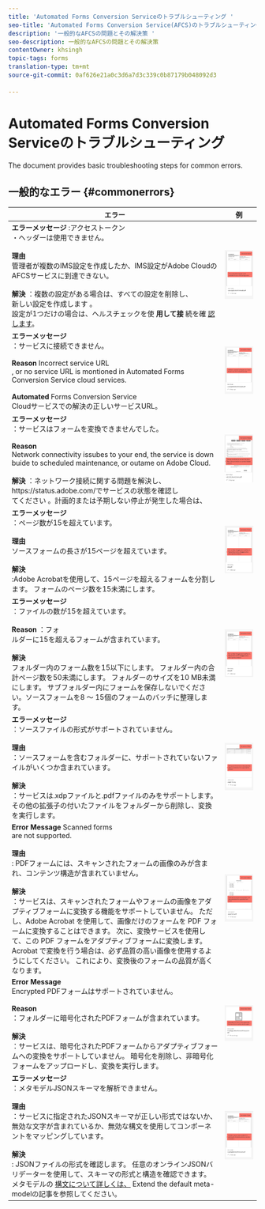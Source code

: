 ```yaml
---
title: 'Automated Forms Conversion Serviceのトラブルシューティング '
seo-title: 'Automated Forms Conversion Service(AFCS)のトラブルシューティング '
description: '一般的なAFCSの問題とその解決策 '
seo-description: 一般的なAFCSの問題とその解決策
contentOwner: khsingh
topic-tags: forms
translation-type: tm+mt
source-git-commit: 0af626e21a0c3d6a7d3c339c0b87179b048092d3

---
```



# Automated Forms Conversion Serviceのトラブルシューティング


<!--The article provides information on installation, configuration and administration issues that may arise in an Automated Forms Conversion Service production environment. --> The document  provides basic troubleshooting steps for common errors.

## 一般的なエラー {#commonerrors}

<table>
<thead>
<tr>
<th>エラー</th>
<th>例</th>
</tr>
</thead>
<tbody>
<tr>
<td><strong>エラーメッセージ</strong> :アクセストークン <br> ・ヘッダーは使用できません。 <br><br><strong>理由</strong><br> 管理者が複数のIMS設定を作成したか、IMS設定がAdobe CloudのAFCSサービスに到達できない。 <br><br><strong>解決</strong> ：複数の設定がある場合は、すべての設定を削除し、 <br> 新しい設定を作成します <a href="configure-service.md#obtainpubliccertificates"></a>。 <br> 設定が1つだけの場合は、ヘルスチェックを使 <strong> 用して接 </strong> 続を確 <a href="configure-service.md#createintegrationoption">認します</a>。</td>
<td><img alt="アクセストークンヘッダーが使用できません" src="assets/invalid-ims-configuration.png" /></td>
</tr>
<tr>
<td><strong>エラーメッセージ</strong><br> ：サービスに接続できません。  <br><br><strong>Reason</strong> Incorrect service URL <br> , or no service URL is montioned in Automated Forms Conversion Service cloud services. <br><br><strong>Automated</strong> Forms Conversion Service <br><a href="configure-service.md#configure-the-cloud-service"></a> Cloudサービスでの解決の正しいサービスURL。</td>
<td><img alt="サービスに接続できません。" src="assets/wrong-endpoint-configured.png" /></td>
</tr>
<tr>
<td><strong>エラーメッセージ</strong><br> ：サービスはフォームを変換できませんでした。  <br><br><strong>Reason</strong><br> Network connectivity issubes to your end, the service is down buide to scheduled maintenance, or outame on Adobe Cloud. <br><br><strong>解決</strong> ：ネットワーク接続に関する問題を解決し、https://status.adobe.com/でサービスの状態を確認し <br> てください <a href="https://status.adobe.com/"></a> 。計画的または予期しない停止が発生した場合は、</td>
<td><img alt="サービスはフォームを変換できませんでした。" src="assets/service-failure.png" /></td>
</tr>
<tr>
<td><strong>エラーメッセージ</strong><br> ：ページ数が15を超えています。  <br><br><strong>理由</strong><br> ソースフォームの長さが15ページを超えています。  <br><br><strong>解決</strong><br> :Adobe Acrobatを使用して、15ページを超えるフォームを分割します。 フォームのページ数を15未満にします。</td>
<td><img alt="ページ数が15を超えています。" src="assets/number-of-pages.png" /></td>
</tr>
<tr>
<td><strong>エラーメッセージ</strong><br> ：ファイルの数が15を超えています。  <br><br><strong>Reason</strong> ：フォ <br> ルダーに15を超えるフォームが含まれています。 <br><br><strong>解決</strong><br> フォルダー内のフォーム数を15以下にします。 フォルダー内の合計ページ数を50未満にします。 フォルダーのサイズを10 MB未満にします。 サブフォルダー内にフォームを保存しないでください。ソースフォームを8 ～ 15個のフォームのバッチに整理します。</td>
<td><img alt="ファイルの数が15を超えています。" src="assets/number-of-pages.png" /></td>
</tr>
<tr>
<td><strong>エラーメッセージ</strong><br> ：ソースファイルの形式がサポートされていません。  <br><br><strong>理由</strong><br> ：ソースフォームを含むフォルダーに、サポートされていないファイルがいくつか含まれています。 <br><br><strong>解決</strong><br> ：サービスは.xdpファイルと.pdfファイルのみをサポートします。 その他の拡張子の付いたファイルをフォルダーから削除し、変換を実行します。</td>
<td><img alt="ソースファイルの形式がサポートされていません。" src="assets/unsupported-file-formats.png" /></td>
</tr>
<tr>
<td><strong>Error Message</strong> Scanned forms <br> are not supported.  <br><br><strong>理由</strong><br> : PDFフォームには、スキャンされたフォームの画像のみが含まれ、コンテンツ構造が含まれていません。 <br><br><strong>解決</strong><br> ：サービスは、スキャンされたフォームやフォームの画像をアダプティブフォームに変換する機能をサポートしていません。 ただし、Adobe Acrobat を使用して、画像だけのフォームを PDF フォームに変換することはできます。 次に、変換サービスを使用して、この PDF フォームをアダプティブフォームに変換します。 Acrobat で変換を行う場合は、必ず品質の高い画像を使用するようにしてください。 これにより、変換後のフォームの品質が高くなります。</td>
<td><img alt="スキャンされたフォームはサポートされていません。" src="assets/scanned-forms-error.png" /></td>
</tr>
<tr>
<td><strong>Error Message</strong><br> Encrypted PDFフォームはサポートされていません。  <br><br><strong>Reason</strong><br> ：フォルダーに暗号化されたPDFフォームが含まれています。 <br><br><strong>解決</strong><br> ：サービスは、暗号化されたPDFフォームからアダプティブフォームへの変換をサポートしていません。 暗号化を削除し、非暗号化フォームをアップロードし、変換を実行します。</td>
<td><img alt="暗号化されたPDFフォームはサポートされていません。" src="assets/secured-pdf-form.png" /></td>
</tr>
<tr>
<td><strong>エラーメッセージ</strong><br> ：メタモデルJSONスキーマを解析できません。  <br><br><strong>理由</strong><br> ：サービスに指定されたJSONスキーマが正しい形式ではないか、無効な文字が含まれているか、無効な構文を使用してコンポーネントをマッピングしています。  <br><br><strong>解決</strong><br> : JSONファイルの形式を確認します。 任意のオンラインJSONバリデーターを使用して、スキーマの形式と構造を確認できます。 メタモデルの <a href="extending-the-default-meta-model.md">構文について詳しくは、</a> Extend the default meta-modelの記事を参照してください。</td>
<td><img alt="メタモデルJSONスキーマ" src="assets/invalid-meta-model-schema.png" /></td>
</tr>
</tbody>
</table>

